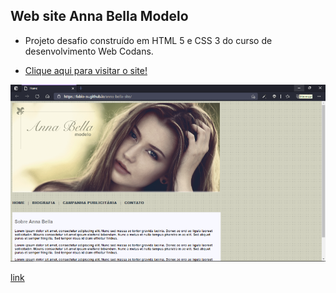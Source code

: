## Web site Anna Bella Modelo



- Projeto desafio construído em HTML 5 e CSS 3 do curso de desenvolvimento Web Codans.

- [Clique aqui para visitar o site!](https://fabio-sv.github.io/anna-bella-site/)

![](https://github.com/fabio-sv/anna-bella-site/blob/main/imagens/banner-edit.png)  

 <a href="" style="hover: background = red, color = blue" >link</a>

